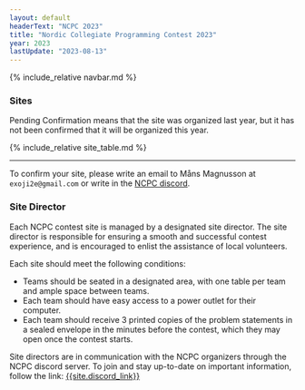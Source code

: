 ```yaml
---
layout: default
headerText: "NCPC 2023"
title: "Nordic Collegiate Programming Contest 2023"
year: 2023
lastUpdate: "2023-08-13"
---
```


{% include_relative navbar.md %}

<div class="bar">
  <h3>Sites</h3>
</div>

Pending Confirmation means that the site was organized last year, but it has not been confirmed that it will be organized this year.

{% include_relative site_table.md %}

<hr/>

To confirm your site, please write an email to Måns Magnusson at `exoji2e@gmail.com` or write in the [NCPC discord]({{site.discord_link}}).


<div class="bar">
  <a name="directors" />
  <h3>Site Director</h3>
</div>
Each NCPC contest site is managed by a designated site director. The site director is responsible for ensuring a smooth and successful contest experience, and is encouraged to enlist the assistance of local volunteers.

Each site should meet the following conditions:

- Teams should be seated in a designated area, with one table per team and ample space between teams.
- Each team should have easy access to a power outlet for their computer.
- Each team should receive 3 printed copies of the problem statements in a sealed envelope in the minutes before the contest, which they may open once the contest starts.

Site directors are in communication with the NCPC organizers through the NCPC discord server. To join and stay up-to-date on important information, follow the link: [{{site.discord_link}}]({{site.discord_link}})